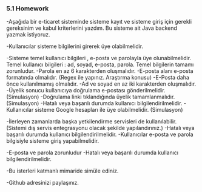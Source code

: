 ### 5.1 Homework
-Aşağıda bir e-ticaret sisteminde sisteme kayıt ve sisteme giriş için gerekli gereksinim ve kabul kriterlerini yazdım. Bu sisteme ait Java backend yazmak istiyoruz.

-Kullanıcılar sisteme bilgilerini girerek üye olabilmelidir.

-Sisteme temel kullanıcı bilgileri , e-posta ve parolayla üye olunabilmelidir. Temel kullanıcı bilgileri : ad, soyad, e-posta, parola. Temel bilgilerin tamamı zorunludur.
-Parola en az 6 karakterden oluşmalıdır.
-E-posta alanı e-posta formatında olmalıdır. (Regex ile yapınız. Araştırma konusu)
-E-Posta daha önce kullanılmamış olmalıdır.
-Ad ve soyad en az iki karakterden oluşmalıdır.
-Üyelik sonucu kullanıcıya doğrulama e-postası gönderilmelidir. (Simulasyon)
-Doğrulama linki tıklandığında üyelik tamamlanmalıdır. (Simulasyon)
-Hatalı veya başarılı durumda kullanıcı bilgilendirilmelidir.
-Kullanıcılar sisteme Google hesapları ile üye olabilmelidir. (Simulasyon)

-İlerleyen zamanlarda başka yetkilendirme servisleri de kullanılabilir. (Sistemi dış servis entegrasyonu olacak şekilde yapılandırınız.)
-Hatalı veya başarılı durumda kullanıcı bilgilendirilmelidir.
-Kullanıcılar e-posta ve parola bilgisiyle sisteme giriş yapabilmelidir.

-E-posta ve parola zorunludur
-Hatalı veya başarılı durumda kullanıcı bilgilendirilmelidir.


-Bu isterleri katmanlı mimaride simüle ediniz.

-Github adresinizi paylaşınız.

